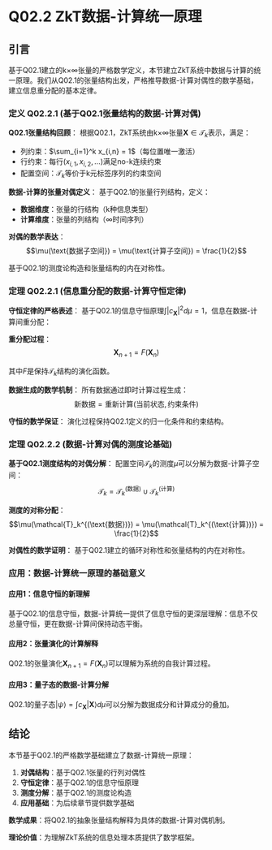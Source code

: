 # Q02.2 ZkT数据-计算统一原理

## 引言

基于Q02.1建立的k×∞张量的严格数学定义，本节建立ZkT系统中数据与计算的统一原理。我们从Q02.1的张量结构出发，严格推导数据-计算对偶性的数学基础，建立信息重分配的基本定律。

### 定义 Q02.2.1 (基于Q02.1张量结构的数据-计算对偶)

**Q02.1张量结构回顾**：
根据Q02.1，ZkT系统由k×∞张量$\mathbf{X} \in \mathcal{T}_k$表示，满足：
- 列约束：$\sum_{i=1}^k x_{i,n} = 1$（每位置唯一激活）
- 行约束：每行$(x_{i,1}, x_{i,2}, \ldots)$满足no-k连续约束
- 配置空间：$\mathcal{T}_k$等价于k元标签序列的约束空间

**数据-计算的张量对偶定义**：
基于Q02.1的张量行列结构，定义：
- **数据维度**：张量的行结构（k种信息类型）
- **计算维度**：张量的列结构（∞时间序列）

**对偶的数学表达**：
$$\mu(\text{数据子空间}) = \mu(\text{计算子空间}) = \frac{1}{2}$$

基于Q02.1的测度论构造和张量结构的内在对称性。

### 定理 Q02.2.1 (信息重分配的数据-计算守恒定律)

**守恒定律的严格表述**：
基于Q02.1的信息守恒原理$\int |c_{\mathbf{X}}|^2 d\mu = 1$，信息在数据-计算间重分配：

**重分配过程**：
$$\mathbf{X}_{n+1} = F(\mathbf{X}_n)$$

其中$F$是保持$\mathcal{T}_k$结构的演化函数。

**数据生成的数学机制**：
所有数据通过即时计算过程生成：
$$\text{新数据} = \text{重新计算}(\text{当前状态}, \text{约束条件})$$

**守恒的数学保证**：
演化过程保持Q02.1定义的归一化条件和约束结构。

### 定理 Q02.2.2 (数据-计算对偶的测度论基础)

**基于Q02.1测度结构的对偶分解**：
配置空间$\mathcal{T}_k$的测度$\mu$可以分解为数据-计算子空间：
$$\mathcal{T}_k = \mathcal{T}_k^{(\text{数据})} \cup \mathcal{T}_k^{(\text{计算})}$$

**测度的对称分配**：
$$\mu(\mathcal{T}_k^{(\text{数据})}) = \mu(\mathcal{T}_k^{(\text{计算})}) = \frac{1}{2}$$

**对偶性的数学证明**：
基于Q02.1建立的循环对称性和张量结构的内在对称性。

### 应用：数据-计算统一原理的基础意义

#### 应用1：信息守恒的新理解

基于Q02.1的信息守恒，数据-计算统一提供了信息守恒的更深层理解：信息不仅总量守恒，更在数据-计算间保持动态平衡。

#### 应用2：张量演化的计算解释

Q02.1的张量演化$\mathbf{X}_{n+1} = F(\mathbf{X}_n)$可以理解为系统的自我计算过程。

#### 应用3：量子态的数据-计算分解

Q02.1的量子态$|\psi\rangle = \int c_{\mathbf{X}} |\mathbf{X}\rangle d\mu$可以分解为数据成分和计算成分的叠加。

## 结论

本节基于Q02.1的严格数学基础建立了数据-计算统一原理：

1. **对偶结构**：基于Q02.1张量的行列对偶性
2. **守恒定律**：基于Q02.1的信息守恒原理
3. **测度分解**：基于Q02.1的测度论构造
4. **应用基础**：为后续章节提供数学基础

**数学成果**：将Q02.1的抽象张量结构解释为具体的数据-计算对偶机制。

**理论价值**：为理解ZkT系统的信息处理本质提供了数学框架。